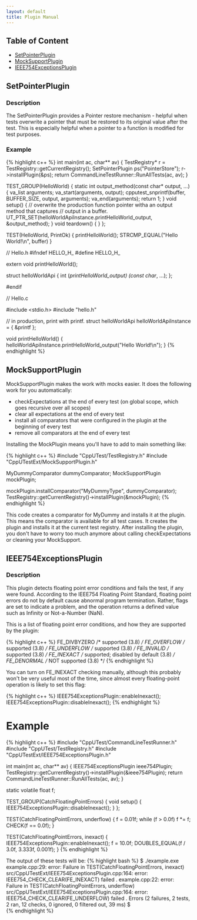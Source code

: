 ```yaml
---
layout: default
title: Plugin Manual
---
```


## Table of Content

* [SetPointerPlugin](#setpointerplugin)
* [MockSupportPlugin](#mocksupportplugin)
* [IEEE754ExceptionsPlugin](#ieee754exceptionsplugin)

<a id="setpointerplugin"> </a>

## SetPointerPlugin

### Description

The SetPointerPlugin provides a Pointer restore mechanism - helpful when tests overwrite a pointer that must be restored to its original value after the test.  This is especially helpful when a pointer to a function is modified for test purposes.

### Example

{% highlight c++ %}
int main(int ac, char** av)
{
    TestRegistry* r = TestRegistry::getCurrentRegistry();
    SetPointerPlugin ps("PointerStore");
    r->installPlugin(&ps);
    return CommandLineTestRunner::RunAllTests(ac, av);
}

TEST_GROUP(HelloWorld)
{
   static int output_method(const char* output, ...)
   {
      va_list arguments;
      va_start(arguments, output);
      cpputest_snprintf(buffer, BUFFER_SIZE, output, arguments);
      va_end(arguments);
      return 1;
   }
   void setup()
   {
      // overwrite the production function pointer witha an output method that captures
      // output in a buffer.
      UT_PTR_SET(helloWorldApiInstance.printHelloWorld_output, &output_method);
   }
   void teardown()
   {
   }
};

TEST(HelloWorld, PrintOk)
{
   printHelloWorld();
   STRCMP_EQUAL("Hello World!\n", buffer)
}

// Hello.h
#ifndef HELLO_H_
#define HELLO_H_

extern void printHelloWorld();

struct helloWorldApi {
   int (*printHelloWorld_output) (const char*, ...);
};

#endif

// Hello.c

#include <stdio.h>
#include "hello.h"

// in production, print with printf.
struct helloWorldApi helloWorldApiInstance = {
   &printf
};

void printHelloWorld()
{
   helloWorldApiInstance.printHelloWorld_output("Hello World!\n");
}
{% endhighlight %}

<a id="mocksupportplugin"> </a>

## MockSupportPlugin

MockSupportPlugin makes the work with mocks easier. It does the following work for you automatically: 

* checkExpectations at the end of every test (on global scope, which goes recursive over all scopes)
* clear all expectations at the end of every test
* install all comparators that were configured in the plugin at the beginning of every test
* remove all comparators at the end of every test

Installing the MockPlugin means you'll have to add to main something like:

{% highlight c++ %}
#include "CppUTest/TestRegistry.h"
#include "CppUTestExt/MockSupportPlugin.h"

MyDummyComparator dummyComparator;
MockSupportPlugin mockPlugin;

mockPlugin.installComparator("MyDummyType", dummyComparator);
TestRegistry::getCurrentRegistry()->installPlugin(&mockPlugin);
{% endhighlight %}

This code creates a comparator for MyDummy and installs it at the plugin. This means the comparator is available for all test cases. It creates the plugin and installs it at the current test registry. After installing the plugin, you don't have to worry too much anymore about calling checkExpectations or cleaning your MockSupport.

<a id="ieee754exceptionsplugin"> </a>

## IEEE754ExceptionsPlugin

### Description

This plugin detects floating point error conditions and fails the test, if any were found. According to the IEEE754 Floating Point Standard, floating point errors do not by default cause abnormal program termination. Rather, flags are set to indicate a problem, and the operation returns a defined value such as Infinity or Not-a-Number (NaN).

This is a list of floating point error conditions, and how they are supported by the plugin:

{% highlight c++ %}
FE_DIVBYZERO   /* supported (3.8) */
FE_OVERFLOW    /* supported (3.8) */
FE_UNDERFLOW   /* supported (3.8) */
FE_INVALID     /* supported (3.8) */
FE_INEXACT     /* supported; disabled by default (3.8) */
FE_DENORMAL    /* NOT supported (3.8) */
{% endhighlight %}

You can turn on FE_INEXACT checking manually, although this probably won't be very useful most of the time, since almost every floating-point operation is likely to set this flag:

{% highlight c++ %}
IEEE754ExceptionsPlugin::enableInexact();
IEEE754ExceptionsPlugin::disableInexact();
{% endhighlight %}

# Example

{% highlight c++ %}
#include "CppUTest/CommandLineTestRunner.h"
#include "CppUTest/TestRegistry.h"
#include "CppUTestExt/IEEE754ExceptionsPlugin.h"

int main(int ac, char** av)
{
    IEEE754ExceptionsPlugin ieee754Plugin;
    TestRegistry::getCurrentRegistry()->installPlugin(&ieee754Plugin);
    return CommandLineTestRunner::RunAllTests(ac, av);
}

static volatile float f;

TEST_GROUP(CatchFloatingPointErrors)
{
    void setup()
    {
        IEEE754ExceptionsPlugin::disableInexact();
    }
};

TEST(CatchFloatingPointErrors, underflow)
{
    f = 0.01f;
    while (f > 0.0f) f *= f;
    CHECK(f == 0.0f);
}

TEST(CatchFloatingPointErrors, inexact) {
    IEEE754ExceptionsPlugin::enableInexact();
    f = 10.0f;
    DOUBLES_EQUAL(f / 3.0f, 3.333f, 0.001f);
}
{% endhighlight %}

The output of these tests will be:
{% highlight bash %}
$ ./example.exe
example.cpp:29: error: Failure in TEST(CatchFloatingPointErrors, inexact)
src/CppUTestExt/IEEE754ExceptionsPlugin.cpp:164: error:
        IEEE754_CHECK_CLEAR(FE_INEXACT) failed
.
example.cpp:22: error: Failure in TEST(CatchFloatingPointErrors, underflow)
src/CppUTestExt/IEEE754ExceptionsPlugin.cpp:164: error:
        IEEE754_CHECK_CLEAR(FE_UNDERFLOW) failed
.
Errors (2 failures, 2 tests, 2 ran, 12 checks, 0 ignored, 0 filtered out, 39 ms)
$  
{% endhighlight %}
